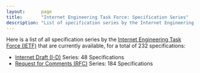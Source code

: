 ```yaml
---
layout:      page
title:       "Internet Engineering Task Force: Specification Series"
description: "List of specification series by the Internet Engineering Task Force (IETF/)"
---
```


Here is a list of all specification series by the [Internet Engineering Task Force (IETF)](http://www.ietf.org/) that are currently available, for a total of 232 specifications:

  * [Internet Draft (I-D)](I-D/) Series: 48 Specifications
  * [Request for Comments (RFC)](RFC/) Series: 184 Specifications
